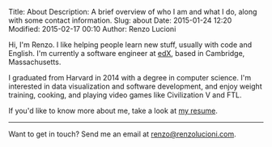 Title: About
Description: A brief overview of who I am and what I do, along with some contact information.
Slug: about
Date: 2015-01-24 12:20
Modified: 2015-02-17 00:10
Author: Renzo Lucioni

Hi, I'm Renzo. I like helping people learn new stuff, usually with code and English. I'm currently a software engineer at [edX](https://www.edx.org/), based in Cambridge, Massachusetts.

I graduated from Harvard in 2014 with a degree in computer science. I'm interested in data visualization and software development, and enjoy weight training, cooking, and playing video games like Civilization V and FTL.

If you'd like to know more about me, take a look at <a class="resume" href="{filename}../pdfs/renzo-lucioni-resume.pdf" data-resume-id="pdf" data-no-instant>my resume</a>.

---

Want to get in touch? Send me an email at <a href="mailto:renzo@renzolucioni.com">renzo@renzolucioni.com</a>.
